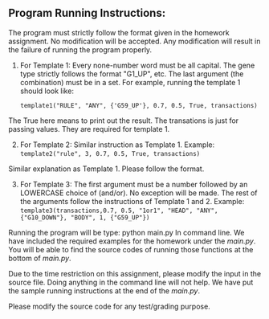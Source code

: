 ## Program Running Instructions:
The program must strictly follow the format given in the homework assignment. No modification will be accepted. Any modification will result in the failure of running the program properly. 
1. For Template 1: 
	Every none-number word must be all capital. The gene type strictly follows the format "G1_UP", etc.
	The last argument (the combination) must be in a set. For example, running the template 1 should look like:

	`template1("RULE", "ANY", {'G59_UP'}, 0.7, 0.5, True, transactions)`

The True here means to print out the result. The transations is just for passing values. They are required for template 1. 

2. For Template 2:
	Similar instruction as Template 1.
	Example:
	`template2("rule", 3, 0.7, 0.5, True, transactions)`

Similar explanation as Template 1. Please follow the format. 

3. For Template 3:
	The first argument must be a number followed by an LOWERCASE choice of (and/or). No exception will be made.
	The rest of the arguments follow the instructions of Template 1 and 2. 
	Example:
	`template3(transactions,0.7, 0.5, "1or1", "HEAD", "ANY", {"G10_DOWN"}, "BODY", 1, {"G59_UP"})`

Running the program will be type:
python main.py
In command line.
We have included the required examples for the homework under the *main.py*. You will be able to find the source codes of running those functions at the bottom of *main.py*.

Due to the time restriction on this assignment, please modify the input in the source file. Doing anything in the command line will not help. We have put the sample running instructions at the end of the *main.py*.

Please modify the source code for any test/grading purpose. 
